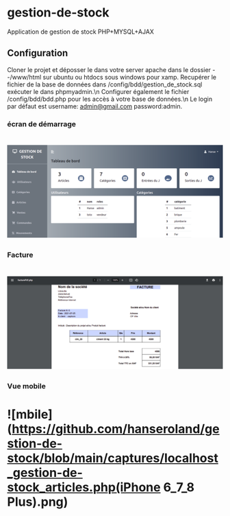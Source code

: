 # gestion-de-stock

Application de gestion de stock PHP+MYSQL+AJAX

## Configuration
Cloner le projet et déposser le dans votre server apache dans le dossier --/www/html sur ubuntu ou htdocs sous windows pour xamp.
Recupérer le fichier de la base de données dans /config/bdd/gestion_de_stock.sql exécuter le dans phpmyadmin.\n
Configurer également le fichier /config/bdd/bdd.php pour les accès à votre base de données.\n
Le login par défaut est username: admin@gmail.com password:admin.


### écran de démarrage

# ![demarrage](https://github.com/hanseroland/gestion-de-stock/blob/main/captures/homeGes.png)

### Facture

# ![facture](https://github.com/hanseroland/gestion-de-stock/blob/main/captures/facture.png)

### Vue mobile

# ![mbile](https://github.com/hanseroland/gestion-de-stock/blob/main/captures/localhost_gestion-de-stock_articles.php(iPhone 6_7_8 Plus).png)
